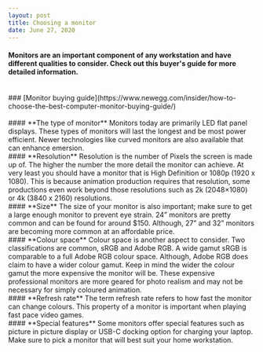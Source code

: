 ```yaml
---
layout: post
title: Choosing a monitor
date: June 27, 2020
--- 
```

#### Monitors are an important component of any workstation and have different qualities to consider. Check out this buyer's guide for more detailed information.
<br>
### [Monitor buying guide](https://www.newegg.com/insider/how-to-choose-the-best-computer-monitor-buying-guide/) <br>
<br>
#### **The type of monitor**  
Monitors today are primarily LED flat panel displays.  These types of monitors will last the longest and be most power efficient. Newer technologies like curved monitors are also available that can enhance emersion.  
<br>
#### **Resolution**  
Resolution is the number of Pixels the screen is made up of.  The higher the number the more detail the monitor can achieve.  At very least you should have a monitor that is High Definition or 1080p (1920 x 1080). This is because animation production requires that resolution, some productions even work beyond those resolutions such as 2k (2048×1080) or 4k (3840 x 2160) resolutions.  
<br>
#### **Size**  
The size of your monitor is also important; make sure to get a large enough monitor to prevent eye strain.  24” monitors are pretty common and can be found for around $150.  Although, 27” and 32” monitors are becoming more common at an affordable price.  
<br>
#### **Colour space**  
Colour space is another aspect to consider. Two classifications are common, sRGB and Adobe RGB. A wide gamut sRGB is comparable to a full Adobe RGB colour space.  Although, Adobe RGB does claim to have a wider colour gamut.  Keep in mind the wider the colour gamut the more expensive the monitor will be.  These expensive professional monitors are more geared for photo realism and may not be necessary for simply coloured animation.  
<br>
#### **Refresh rate**  
The term refresh rate refers to how fast the monitor can change colours. This property of a monitor is important when playing fast pace video games.  
<br>
#### **Special features**  
Some monitors offer special features such as picture in picture display or USB-C docking option for charging your laptop.  Make sure to pick a monitor that will best suit your home workstation.  

